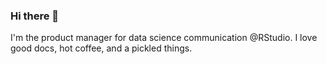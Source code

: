 ### Hi there 👋

<!--
**apreshill/apreshill** is a ✨ _special_ ✨ repository because its `README.md` (this file) appears on your GitHub profile.-->

I'm the product manager for data science communication @RStudio. I love good docs, hot coffee, and a pickled things.
